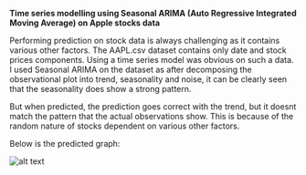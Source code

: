 **Time series modelling using Seasonal ARIMA (Auto Regressive Integrated Moving Average) on Apple stocks data**

Performing prediction on stock data is always challenging as it contains various other factors. 
The AAPL.csv dataset contains only date and stock prices components. Using a time series model was obvious on such a data.
I used Seasonal ARIMA on the dataset as after decomposing the observational plot into trend, seasonality and noise,
it can be clearly seen that the seasonality does show a strong pattern.

But when predicted, the prediction goes correct with the trend, but it doesnt match the pattern that the actual observations show.
This is because of the random nature of stocks dependent on various other factors.

Below is the predicted graph:

![alt text](https://raw.githubusercontent.com/ShashankNardekar/ML_projects/master/Time_Series_Modelling/Prediction_Output.png)
